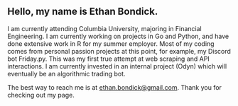 ## Hello, my name is Ethan Bondick.

  I am currently attending Columbia University, majoring in Financial Engineering. I am currently working on projects in Go and Python, and have done
extensive work in R for my summer employer. Most of my coding comes from personal passion projects at this point, for example, my Discord bot Friday.py.
This was my first true attempt at web scraping and API interactions. I am currently invested in an internal project (Odyn) which will eventually be 
an algorithmic trading bot. 

The best way to reach me is at ethan.bondick@gmail.com. Thank you for checking out my page.
